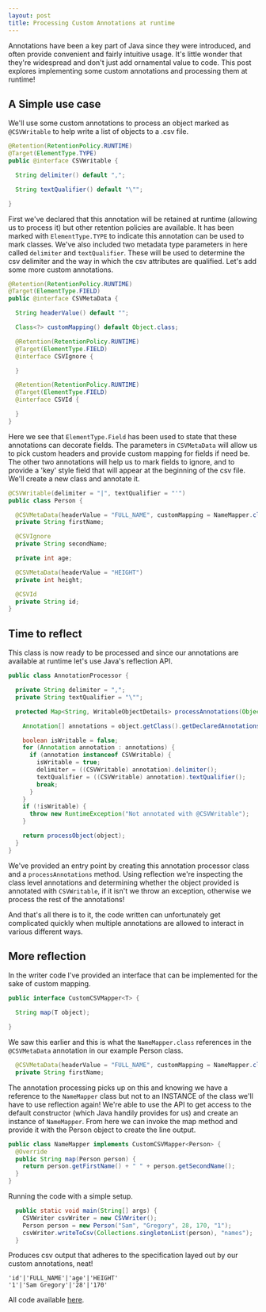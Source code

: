 ```yaml
---
layout: post
title: Processing Custom Annotations at runtime
---
```


Annotations have been a key part of Java since they were introduced, and often provide convenient and fairly intuitive usage. It's little wonder that they're widespread and don't just add ornamental value to code. This post explores implementing some custom annotations and processing them at runtime!

## A Simple use case

We'll use some custom annotations to process an object marked as `@CSVWritable` to help write a list of objects to a .csv file.

```java
@Retention(RetentionPolicy.RUNTIME)
@Target(ElementType.TYPE)
public @interface CSVWritable {

  String delimiter() default ",";

  String textQualifier() default "\"";

}
```

First we've declared that this annotation will be retained at runtime (allowing us to process it) but other retention policies are available. It has been marked with `ElementType.TYPE` to indicate this annotation can be used to mark classes. We've also included two metadata type parameters in here called `delimiter` and `textQualifier`. These will be used to determine the csv delimiter and the way in which the csv attributes are qualified. Let's add some more custom annotations.

```java
@Retention(RetentionPolicy.RUNTIME)
@Target(ElementType.FIELD)
public @interface CSVMetaData {

  String headerValue() default "";

  Class<?> customMapping() default Object.class;

  @Retention(RetentionPolicy.RUNTIME)
  @Target(ElementType.FIELD)
  @interface CSVIgnore {

  }

  @Retention(RetentionPolicy.RUNTIME)
  @Target(ElementType.FIELD)
  @interface CSVId {

  }
}
```

Here we see that `ElementType.Field` has been used to state that these annotations can decorate fields. The parameters in `CSVMetaData` will allow us to pick custom headers and provide custom mapping for fields if need be. The other two annotations will help us to mark fields to ignore, and to provide a 'key' style field that will appear at the beginning of the csv file. We'll create a new class and annotate it.

```java
@CSVWritable(delimiter = "|", textQualifier = "'")
public class Person {

  @CSVMetaData(headerValue = "FULL_NAME", customMapping = NameMapper.class)
  private String firstName;

  @CSVIgnore
  private String secondName;

  private int age;

  @CSVMetaData(headerValue = "HEIGHT")
  private int height;

  @CSVId
  private String id;
}
```

## Time to reflect

This class is now ready to be processed and since our annotations are available at runtime let's use Java's reflection API.

```java
public class AnnotationProcessor {

  private String delimiter = ",";
  private String textQualifier = "\"";

  protected Map<String, WritableObjectDetails> processAnnotations(Object object) {

    Annotation[] annotations = object.getClass().getDeclaredAnnotations();

    boolean isWritable = false;
    for (Annotation annotation : annotations) {
      if (annotation instanceof CSVWritable) {
        isWritable = true;
        delimiter = ((CSVWritable) annotation).delimiter();
        textQualifier = ((CSVWritable) annotation).textQualifier();
        break;
      }
    }
    if (!isWritable) {
      throw new RuntimeException("Not annotated with @CSVWritable");
    }

    return processObject(object);
  }
}
```

We've provided an entry point by creating this annotation processor class and a `processAnnotations` method. Using reflection we're inspecting the class level annotations and determining whether the object provided is annotated with `CSVWritable`, if it isn't we throw an exception, otherwise we process the rest of the annotations!

And that's all there is to it, the code written can unfortunately get complicated quickly when multiple annotations are allowed to interact in various different ways.

## More reflection

In the writer code I've provided an interface that can be implemented for the sake of custom mapping.

```java
public interface CustomCSVMapper<T> {

  String map(T object);

}
```

We saw this earlier and this is what the `NameMapper.class` references in the `@CSVMetaData` annotation in our example Person class.

```java
  @CSVMetaData(headerValue = "FULL_NAME", customMapping = NameMapper.class)
  private String firstName;
```

The annotation processing picks up on this and knowing we have a reference to the `NameMapper` class but not to an INSTANCE of the class we'll have to use reflection again! We're able to use the API to get access to the default constructor (which Java handily provides for us) and create an instance of `NameMapper`. From here we can invoke the map method and provide it with the Person object to create the line output.

```java
public class NameMapper implements CustomCSVMapper<Person> {
  @Override
  public String map(Person person) {
    return person.getFirstName() + " " + person.getSecondName();
  }
}
```

Running the code with a simple setup.

```java
  public static void main(String[] args) {
    CSVWriter csvWriter = new CSVWriter();
    Person person = new Person("Sam", "Gregory", 28, 170, "1");
    csvWriter.writeToCsv(Collections.singletonList(person), "names");
  }
```

Produces csv output that adheres to the specification layed out by our custom annotations, neat!

```csv
'id'|'FULL_NAME'|'age'|'HEIGHT'
'1'|'Sam Gregory'|'28'|'170'
```

All code available [here](https://github.com/sgregory8/custom-annotations).
